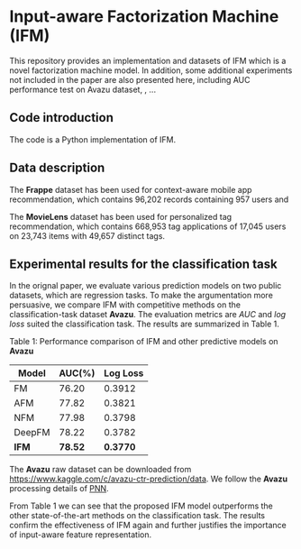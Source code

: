# Input-aware Factorization Machine (IFM)
This repository provides an implementation and datasets of IFM which is a novel factorization machine model.
In addition, some additional experiments not included in the paper are also presented here, including AUC performance test on Avazu dataset, , ...

## Code introduction
The code is a Python implementation of IFM. 

## Data description

The **Frappe** dataset has been used for context-aware mobile app recommendation, which contains 96,202 records containing 957 users and

The **MovieLens** dataset has been used for personalized tag
recommendation, which contains 668,953 tag applications of
17,045 users on 23,743 items with 49,657 distinct tags. 


## Experimental results for the classification task
In the orignal paper, we evaluate various prediction models on two public datasets, which are regression tasks. 
To make the argumentation more persuasive, we compare IFM with competitive methods on the classification-task dataset **Avazu**. The evaluation metrics are *AUC* and *log loss* suited the classification task. The results are summarized in Table 1.


Table 1: Performance comparison of IFM and other predictive models 
on **Avazu**

| Model | AUC(%) | Log Loss |
| ------------- | ------------- | ------------- |
| FM | 76.20 | 0.3912 |
| AFM | 77.82 | 0.3821 |
| NFM | 77.98 | 0.3798 |
| DeepFM | 78.22 | 0.3782 |
| **IFM** | **78.52** | **0.3770** |

The **Avazu** raw dataset can be downloaded from https://www.kaggle.com/c/avazu-ctr-prediction/data.
We follow the **Avazu** processing details of [PNN](https://github.com/Atomu2014/Ads-RecSys-Datasets).

From Table 1 we can see that the proposed IFM model outperforms the other state-of-the-art methods on the classification task.
The results confirm the effectiveness of IFM again and further justifies the importance of input-aware feature representation.
